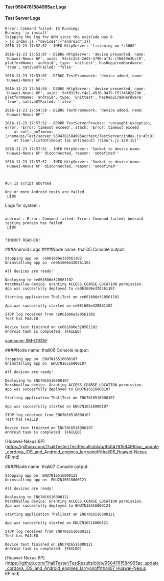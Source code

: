 #### Test 9504761584995ac Logs

#### Test Server Logs
```
Error: Command failed: IS Running:
Running 'jx install'
Skipping the log for NPM since the exitCode was 0
> jx index.js {"devices":{"android":3}}
2016-11-23 17:52:52 - INFO HttpServer: 'listening on *:3000'

2016-11-23 17:53:07 - DEBUG HttpServer: 'device presented, name: 'Huawei-Nexus 6P', uuid: '94c1c2c8-2d05-4790-af1c-c7b649e3bc19', platformName: 'android', type: 'unittest', hasRequiredHardware: 'true', nativeUTFailed: 'false''

2016-11-23 17:53:07 - DEBUG TestFramework: 'device added, name: 'Huawei-Nexus 6P''

2016-11-23 17:54:50 - DEBUG HttpServer: 'device presented, name: 'Huawei-Nexus 6P', uuid: '9af8313e-f4a2-45f8-94f9-f51f4602d29b', platformName: 'android', type: 'unittest', hasRequiredHardware: 'true', nativeUTFailed: 'false''

2016-11-23 17:54:50 - DEBUG TestFramework: 'device added, name: 'Huawei-Nexus 6P''

2016-11-23 17:57:52 - ERROR TestServerProcess: 'uncaught exception, error: 'Error: timeout exceed', stack: 'Error: timeout exceed
    at null._onTimeout (/home/pi/Test/server_9504761584995ac/test/TestServer/index.js:45:9)
    at Timer.listOnTimeout [as ontimeout] (timers.js:120:15)''

2016-11-23 17:57:52 - INFO HttpServer: 'Socket to device name: 'Huawei-Nexus 6P' disconnected, reason: 'undefined''

2016-11-23 17:57:52 - INFO HttpServer: 'Socket to device name: 'Huawei-Nexus 6P' disconnected, reason: 'undefined''


 
Run IS script aborted
 
One or more Android tests are failed.
 [0m

```


Logs for system : 
```

android : Error: Command failed: Error: Command failed: Android testing process has failed
 [0m


TIMEOUT REACHED!
```
###Android Logs
####Node name: thali05
Console output:
```
Stopping app on  ce061606e320561102
Uninstalling app on  ce061606e320561102

All devices are ready!

Deploying to ce061606e320561102
Marshmallow device. Granting ACCESS_COARSE_LOCATION permission.
App was succesfully deployed to ce061606e320561102

Starting application ThaliTest on ce061606e320561102

App was succesfully started on ce061606e320561102

STOP log received from ce061606e320561102
Test has FAILED

Device test finished on ce061606e320561102 
Android task is completed. [FAILED]
```
[samsung-SM-G935F](https://github.com/ThaliTester/TestResults/blob/9504761584995ac_update_cordova_iOS_and_Android_engines_larryonoff/thali05_samsung-SM-G935F.md)

####Node name: thali06
Console output:
```
Stopping app on  ENU7N16516000107
Uninstalling app on  ENU7N16516000107

All devices are ready!

Deploying to ENU7N16516000107
Marshmallow device. Granting ACCESS_COARSE_LOCATION permission.
App was succesfully deployed to ENU7N16516000107

Starting application ThaliTest on ENU7N16516000107

App was succesfully started on ENU7N16516000107

STOP log received from ENU7N16516000107
Test has FAILED

Device test finished on ENU7N16516000107 
Android task is completed. [FAILED]
```
[Huawei-Nexus 6P](https://github.com/ThaliTester/TestResults/blob/9504761584995ac_update_cordova_iOS_and_Android_engines_larryonoff/thali06_Huawei-Nexus 6P.md)

####Node name: thali07
Console output:
```
Stopping app on  ENU7N16516000121
Uninstalling app on  ENU7N16516000121

All devices are ready!

Deploying to ENU7N16516000121
Marshmallow device. Granting ACCESS_COARSE_LOCATION permission.
App was succesfully deployed to ENU7N16516000121

Starting application ThaliTest on ENU7N16516000121

App was succesfully started on ENU7N16516000121

STOP log received from ENU7N16516000121
Test has FAILED

Device test finished on ENU7N16516000121 
Android task is completed. [FAILED]
```
[Huawei-Nexus 6P](https://github.com/ThaliTester/TestResults/blob/9504761584995ac_update_cordova_iOS_and_Android_engines_larryonoff/thali07_Huawei-Nexus 6P.md)




